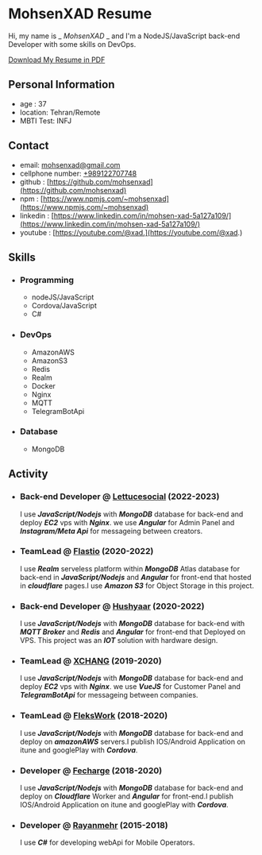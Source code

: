# MohsenXAD Resume

Hi, my name is _ _MohsenXAD_ _ and I'm a NodeJS/JavaScript back-end Developer with some skills on DevOps.

[Download My Resume in PDF](MohsenXADResume.pdf)

## Personal Information

- age : 37
- location: Tehran/Remote
- MBTI Test: INFJ

## Contact

- email: [mohsenxad@gmail.com](mailto:mohsenxad@gmail.com)
- cellphone number: [+989122707748](tel:+989122707748)
- github : [https://github.com/mohsenxad](https://github.com/mohsenxad)
- npm : [https://www.npmjs.com/~mohsenxad](https://www.npmjs.com/~mohsenxad)
- linkedin : [https://www.linkedin.com/in/mohsen-xad-5a127a109/](https://www.linkedin.com/in/mohsen-xad-5a127a109/)
- youtube : [https://youtube.com/@xad.](https://youtube.com/@xad.)


## Skills

- ### Programming

  - nodeJS/JavaScript
  - Cordova/JavaScript
  - C#

- ### DevOps

  - AmazonAWS
  - AmazonS3
  - Redis
  - Realm
  - Docker
  - Nginx
  - MQTT
  - TelegramBotApi
 
- ### Database

  - MongoDB



## Activity

- ### Back-end Developer @ [Lettucesocial](https://lettucesocial.com/) (2022-2023)

  I use ***JavaScript/Nodejs*** with ***MongoDB*** database for back-end and deploy ***EC2*** vps with ***Nginx***. we use ***Angular*** for Admin Panel and ***Instagram/Meta Api*** for messageing between creators.


- ### TeamLead @ [Flastio](https://flastio.com/) (2020-2022)

  I use ***Realm*** serveless platform within ***MongoDB*** Atlas database for back-end in ***JavaScript/Nodejs*** and ***Angular*** for front-end that hosted in ***cloudflare*** pages.I use ***Amazon S3*** for Object Storage in this project.


- ### Back-end Developer @ [Hushyaar](https://hushyaar.ir) (2020-2022)

  I use ***JavaScript/Nodejs*** with ***MongoDB*** database for back-end with ***MQTT Broker*** and ***Redis*** and ***Angular*** for front-end that Deployed on VPS.
  This project was an ***IOT*** solution with hardware design.


- ### TeamLead @ [XCHANG](https://github.com/txchng/) (2019-2020)

  I use ***JavaScript/Nodejs*** with ***MongoDB*** database for back-end and deploy ***EC2*** vps with ***Nginx***. we use ***VueJS*** for Customer Panel and ***TelegramBotApi*** for messageing between companies.


- ### TeamLead @ [FleksWork](https://flekswork.com/) (2018-2020)

  I use ***JavaScript/Nodejs*** with ***MongoDB*** database for back-end and deploy on ***amazonAWS*** servers.I publish IOS/Android Application on itune and googlePlay with ***Cordova***.


- ### Developer @ [Fecharge](https://fecharge.ir) (2018-2020)

  I use ***JavaScript/Nodejs*** with ***MongoDB*** database for back-end and deploy on ***Cloudflare*** Worker and ***Angular*** for front-end.I publish IOS/Android Application on itune and googlePlay with ***Cordova***.


- ### Developer @ [Rayanmehr](https://www.rayanmehr.co.ir/) (2015-2018)
  
  I use ***C#*** for developing webApi for Mobile Operators.
